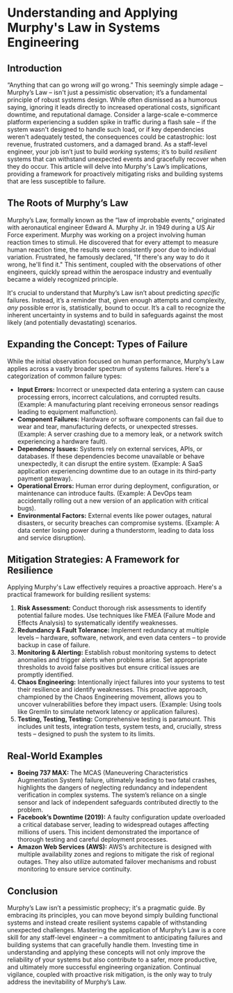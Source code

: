 # Understanding and Applying Murphy's Law in Systems Engineering

## Introduction

“Anything that can go wrong _will_ go wrong.” This seemingly simple adage – Murphy’s Law – isn't just a pessimistic observation; it’s a fundamental principle of robust systems design. While often dismissed as a humorous saying, ignoring it leads directly to increased operational costs, significant downtime, and reputational damage. Consider a large-scale e-commerce platform experiencing a sudden spike in traffic during a flash sale – if the system wasn't designed to handle such load, or if key dependencies weren't adequately tested, the consequences could be catastrophic: lost revenue, frustrated customers, and a damaged brand. As a staff-level engineer, your job isn’t just to build _working_ systems; it’s to build _resilient_ systems that can withstand unexpected events and gracefully recover when they do occur. This article will delve into Murphy's Law’s implications, providing a framework for proactively mitigating risks and building systems that are less susceptible to failure.

## The Roots of Murphy’s Law

Murphy’s Law, formally known as the “law of improbable events,” originated with aeronautical engineer Edward A. Murphy Jr. in 1949 during a US Air Force experiment. Murphy was working on a project involving human reaction times to stimuli. He discovered that for every attempt to measure human reaction time, the results were consistently poor due to individual variation. Frustrated, he famously declared, "If there's any way to do it wrong, he'll find it." This sentiment, coupled with the observations of other engineers, quickly spread within the aerospace industry and eventually became a widely recognized principle.

It's crucial to understand that Murphy’s Law isn’t about predicting _specific_ failures. Instead, it’s a reminder that, given enough attempts and complexity, _any_ possible error is, statistically, bound to occur. It’s a call to recognize the inherent uncertainty in systems and to build in safeguards against the most likely (and potentially devastating) scenarios.

## Expanding the Concept: Types of Failure

While the initial observation focused on human performance, Murphy’s Law applies across a vastly broader spectrum of systems failures. Here's a categorization of common failure types:

- **Input Errors:** Incorrect or unexpected data entering a system can cause processing errors, incorrect calculations, and corrupted results. (Example: A manufacturing plant receiving erroneous sensor readings leading to equipment malfunction).
- **Component Failures:** Hardware or software components can fail due to wear and tear, manufacturing defects, or unexpected stresses. (Example: A server crashing due to a memory leak, or a network switch experiencing a hardware fault).
- **Dependency Issues:** Systems rely on external services, APIs, or databases. If these dependencies become unavailable or behave unexpectedly, it can disrupt the entire system. (Example: A SaaS application experiencing downtime due to an outage in its third-party payment gateway).
- **Operational Errors:** Human error during deployment, configuration, or maintenance can introduce faults. (Example: A DevOps team accidentally rolling out a new version of an application with critical bugs).
- **Environmental Factors:** External events like power outages, natural disasters, or security breaches can compromise systems. (Example: A data center losing power during a thunderstorm, leading to data loss and service disruption).

## Mitigation Strategies: A Framework for Resilience

Applying Murphy's Law effectively requires a proactive approach. Here's a practical framework for building resilient systems:

1. **Risk Assessment:** Conduct thorough risk assessments to identify potential failure modes. Use techniques like FMEA (Failure Mode and Effects Analysis) to systematically identify weaknesses.
2. **Redundancy & Fault Tolerance:** Implement redundancy at multiple levels – hardware, software, network, and even data centers – to provide backup in case of failure.
3. **Monitoring & Alerting:** Establish robust monitoring systems to detect anomalies and trigger alerts when problems arise. Set appropriate thresholds to avoid false positives but ensure critical issues are promptly identified.
4. **Chaos Engineering:** Intentionally inject failures into your systems to test their resilience and identify weaknesses. This proactive approach, championed by the Chaos Engineering movement, allows you to uncover vulnerabilities before they impact users. (Example: Using tools like Gremlin to simulate network latency or application failures).
5. **Testing, Testing, Testing:** Comprehensive testing is paramount. This includes unit tests, integration tests, system tests, and, crucially, stress tests – designed to push the system to its limits.

## Real-World Examples

- **Boeing 737 MAX:** The MCAS (Maneuvering Characteristics Augmentation System) failure, ultimately leading to two fatal crashes, highlights the dangers of neglecting redundancy and independent verification in complex systems. The system’s reliance on a single sensor and lack of independent safeguards contributed directly to the problem.
- **Facebook’s Downtime (2019):** A faulty configuration update overloaded a critical database server, leading to widespread outages affecting millions of users. This incident demonstrated the importance of thorough testing and careful deployment processes.
- **Amazon Web Services (AWS):** AWS’s architecture is designed with multiple availability zones and regions to mitigate the risk of regional outages. They also utilize automated failover mechanisms and robust monitoring to ensure service continuity.

## Conclusion

Murphy’s Law isn’t a pessimistic prophecy; it's a pragmatic guide. By embracing its principles, you can move beyond simply building functional systems and instead create resilient systems capable of withstanding unexpected challenges. Mastering the application of Murphy’s Law is a core skill for any staff-level engineer – a commitment to anticipating failures and building systems that can gracefully handle them. Investing time in understanding and applying these concepts will not only improve the reliability of your systems but also contribute to a safer, more productive, and ultimately more successful engineering organization. Continual vigilance, coupled with proactive risk mitigation, is the only way to truly address the inevitability of Murphy’s Law.

```

```
